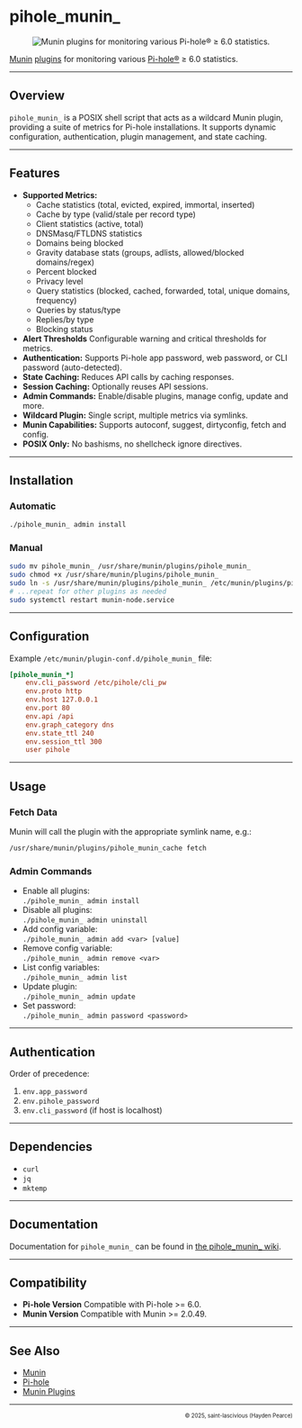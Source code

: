 # pihole_munin_
<p align="center">
    <img src="https://raw.githubusercontent.com/wiki/saint-lascivious/pihole_munin_/images/misc/epic_handshake_.png" alt="Munin plugins for monitoring various Pi-hole® ≥ 6.0 statistics."/>
</p>

[Munin](https://munin-monitoring.org) [plugins](https://gallery.munin-monitoring.org) for monitoring various [Pi-hole®](https://github.com/pi-hole/pi-hole) ≥ 6.0 statistics.

---

## Overview

`pihole_munin_` is a POSIX shell script that acts as a wildcard Munin plugin, providing a suite of metrics for Pi-hole installations. It supports dynamic configuration, authentication, plugin management, and state caching.

---

## Features

- **Supported Metrics:**
  - Cache statistics (total, evicted, expired, immortal, inserted)
  - Cache by type (valid/stale per record type)
  - Client statistics (active, total)
  - DNSMasq/FTLDNS statistics
  - Domains being blocked
  - Gravity database stats (groups, adlists, allowed/blocked domains/regex)
  - Percent blocked
  - Privacy level
  - Query statistics (blocked, cached, forwarded, total, unique domains, frequency)
  - Queries by status/type
  - Replies/by type
  - Blocking status
- **Alert Thresholds** Configurable warning and critical thresholds for metrics.
- **Authentication:** Supports Pi-hole app password, web password, or CLI password (auto-detected).
- **State Caching:** Reduces API calls by caching responses.
- **Session Caching:** Optionally reuses API sessions.
- **Admin Commands:** Enable/disable plugins, manage config, update and more.
- **Wildcard Plugin:** Single script, multiple metrics via symlinks.
- **Munin Capabilities:** Supports autoconf, suggest, dirtyconfig, fetch and config.
- **POSIX Only:** No bashisms, no shellcheck ignore directives.

---

## Installation

### Automatic

```sh
./pihole_munin_ admin install
```

### Manual

```sh
sudo mv pihole_munin_ /usr/share/munin/plugins/pihole_munin_
sudo chmod +x /usr/share/munin/plugins/pihole_munin_
sudo ln -s /usr/share/munin/plugins/pihole_munin_ /etc/munin/plugins/pihole_munin_cache
# ...repeat for other plugins as needed
sudo systemctl restart munin-node.service
```

---

## Configuration

Example `/etc/munin/plugin-conf.d/pihole_munin_` file:

```ini
[pihole_munin_*]
    env.cli_password /etc/pihole/cli_pw
    env.proto http
    env.host 127.0.0.1
    env.port 80
    env.api /api
    env.graph_category dns
    env.state_ttl 240
    env.session_ttl 300
    user pihole
```

---

## Usage

### Fetch Data

Munin will call the plugin with the appropriate symlink name, e.g.:

```sh
/usr/share/munin/plugins/pihole_munin_cache fetch
```

### Admin Commands

- Enable all plugins:  
  `./pihole_munin_ admin install`
- Disable all plugins:  
  `./pihole_munin_ admin uninstall`
- Add config variable:  
  `./pihole_munin_ admin add <var> [value]`
- Remove config variable:  
  `./pihole_munin_ admin remove <var>`
- List config variables:  
  `./pihole_munin_ admin list`
- Update plugin:  
  `./pihole_munin_ admin update`
- Set password:  
  `./pihole_munin_ admin password <password>`

---

## Authentication

Order of precedence:
1. `env.app_password`
2. `env.pihole_password`
3. `env.cli_password` (if host is localhost)

---

## Dependencies

- `curl`
- `jq`
- `mktemp`

---

## Documentation
Documentation for `pihole_munin_` can be found in [the pihole_munin_ wiki](https://github.com/saint-lascivious/pihole_munin_/wiki#pihole_munin_).

---

## **Compatibility**
- **Pi-hole Version** Compatible with Pi-hole >= 6.0.
- **Munin Version** Compatible with Munin >= 2.0.49.

---

## See Also

- [Munin](https://munin-monitoring.org)
- [Pi-hole](https://github.com/pi-hole/pi-hole)
- [Munin Plugins](https://gallery.munin-monitoring.org)

---

<p align="right"><sup><sub>© 2025, saint-lascivious (Hayden Pearce)</sub></sup></p>
